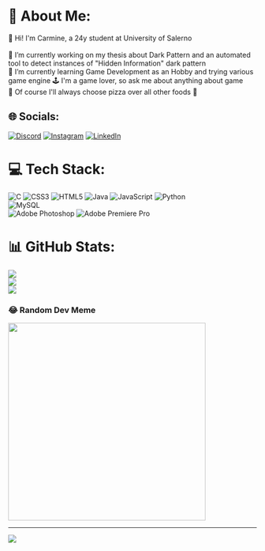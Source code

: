 # 💫 About Me:
🚀 Hi! I'm Carmine, a 24y student at University of Salerno<br><br>🔭 I’m currently working on my thesis about Dark Pattern and an automated tool to detect instances of "Hidden Information" dark pattern<br>🌱 I’m currently learning Game Development as an Hobby and trying various game engine 🕹️ I'm a game lover, so ask me about anything about game<br>🍕  Of course I'll always choose pizza over all other foods 🤌 


## 🌐 Socials:
[![Discord](https://img.shields.io/badge/Discord-%237289DA.svg?logo=discord&logoColor=white)](https://discord.gg/mannyvii) [![Instagram](https://img.shields.io/badge/Instagram-%23E4405F.svg?logo=Instagram&logoColor=white)](https://instagram.com/Carmineh_) [![LinkedIn](https://img.shields.io/badge/LinkedIn-%230077B5.svg?logo=linkedin&logoColor=white)](https://linkedin.com/in/carmine-calabrese-8929bb189) 

# 💻 Tech Stack:
![C](https://img.shields.io/badge/c-%2300599C.svg?style=for-the-badge&logo=c&logoColor=white) ![CSS3](https://img.shields.io/badge/css3-%231572B6.svg?style=for-the-badge&logo=css3&logoColor=white) ![HTML5](https://img.shields.io/badge/html5-%23E34F26.svg?style=for-the-badge&logo=html5&logoColor=white) ![Java](https://img.shields.io/badge/java-%23ED8B00.svg?style=for-the-badge&logo=openjdk&logoColor=white) ![JavaScript](https://img.shields.io/badge/javascript-%23323330.svg?style=for-the-badge&logo=javascript&logoColor=%23F7DF1E) ![Python](https://img.shields.io/badge/python-3670A0?style=for-the-badge&logo=python&logoColor=ffdd54) <br>
![MySQL](https://img.shields.io/badge/mysql-%2300000f.svg?style=for-the-badge&logo=mysql&logoColor=white) <br>
![Adobe Photoshop](https://img.shields.io/badge/adobe%20photoshop-%2331A8FF.svg?style=for-the-badge&logo=adobe%20photoshop&logoColor=white) ![Adobe Premiere Pro](https://img.shields.io/badge/Adobe%20Premiere%20Pro-9999FF.svg?style=for-the-badge&logo=Adobe%20Premiere%20Pro&logoColor=white)
# 📊 GitHub Stats:
![](https://github-readme-stats.vercel.app/api?username=Carmineh&theme=onedark&hide_border=false&include_all_commits=true&count_private=false)<br/>
![](https://github-readme-streak-stats.herokuapp.com/?user=Carmineh&theme=onedark&hide_border=false)<br/>
![](https://github-readme-stats.vercel.app/api/top-langs/?username=Carmineh&theme=onedark&hide_border=false&include_all_commits=true&count_private=false&layout=compact)

### 😂 Random Dev Meme
<img src='https://randommeme-five.vercel.app/' style="height: 400px;"/>

---
[![](https://visitcount.itsvg.in/api?id=Carmineh&icon=0&color=0)](https://visitcount.itsvg.in)

<!-- Proudly created with GPRM ( https://gprm.itsvg.in ) -->
